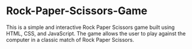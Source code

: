 # Rock-Paper-Scissors-Game
This is a simple and interactive Rock Paper Scissors game built using HTML, CSS, and JavaScript. The game allows the user to play against the computer in a classic match of Rock Paper Scissors. 
